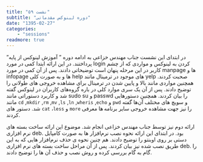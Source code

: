```yaml
---
title: "نشست ۵۹"
subtitle: "دوره لینوکس مقدماتی"
date: "1395-02-27"
categories:
    - "sessions"
readmore: true
---
```

در ابتدای این نشست جناب مهندس خزاعی به ادامه دوره ” آموزش لینوکس از پایه” پرداختند. در این ارائه ابتدا کمی در مورد login کردن به لینوکس و مواردی که از چشم کاربر در این مرحله پنهان است توضیحاتی دادند. پس از آن کمی در مورد manpage ها و infopage ها و به صورت کلی help های موجود در ترمینال مانند yelp صحبت کردند. همچنین مواردی مانند بالا و پایین شدن در ترمینال برای مشاهده خروجی های طولانی را توضیح دادند. پس از آن یک سری موارد کلی در باره گروه‌های کاربران در لینوکس گفته شد و کاربرد دستوراتی مانند sudo su و passwd را بیان کردند. همچنین دستورهایی مانند ‍`cd` ,`mkdir` ,`rm` ,`mv` ,`ls` ,`ln` ,`wheris` ,`echo` و `pwd` و سویچ های مختلف آن‌ها گفته شد. دستور های `cat` ،`less` و `more` را نیز جهت مشاهده خروجی سایر برنامه ها معرفی کردند.

ارائه دوم نیز توسط جناب مهندس خزاعی انجام شد. موضوع این ارائه ساخت بسته های نرم افزاری deb. بود. در ابتدای این ارائه نحوه نصب نرم‌افزار ها به صورت کامپایل دستی بر روی اوبنتو را توضیح دادند. هم چنین نحوه ی حذف نرم‌افزار هایی که به این طریق نصب شده نیز بیان کردند. پس از آن مراحل ساخت بسته های نرم افزاری deb. را گام به گام بررسی کرده و روش نصب و حذف آن ها را توضیح دادند.

